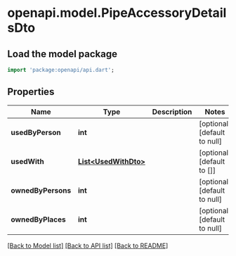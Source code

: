 # openapi.model.PipeAccessoryDetailsDto

## Load the model package
```dart
import 'package:openapi/api.dart';
```

## Properties
Name | Type | Description | Notes
------------ | ------------- | ------------- | -------------
**usedByPerson** | **int** |  | [optional] [default to null]
**usedWith** | [**List&lt;UsedWithDto&gt;**](UsedWithDto.md) |  | [optional] [default to []]
**ownedByPersons** | **int** |  | [optional] [default to null]
**ownedByPlaces** | **int** |  | [optional] [default to null]

[[Back to Model list]](../README.md#documentation-for-models) [[Back to API list]](../README.md#documentation-for-api-endpoints) [[Back to README]](../README.md)


